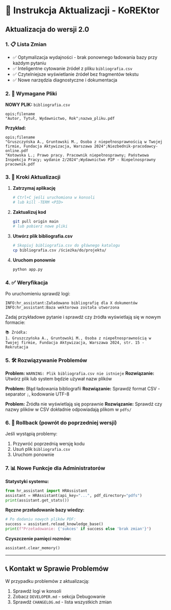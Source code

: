 # 🔄 Instrukcja Aktualizacji - KoREKtor

## Aktualizacja do wersji 2.0

### 1. 📋 Lista Zmian
- ✅ Optymalizacja wydajności - brak ponownego ładowania bazy przy każdym pytaniu
- ✅ Inteligentne cytowanie źródeł z pliku `bibliografia.csv`
- ✅ Czytelniejsze wyświetlanie źródeł bez fragmentów tekstu
- ✅ Nowe narzędzia diagnostyczne i dokumentacja

### 2. 📁 Wymagane Pliki

**NOWY PLIK:** `bibliografia.csv`
```csv
opis;filename
"Autor, Tytuł, Wydawnictwo, Rok";nazwa_pliku.pdf
```

**Przykład:**
```csv
opis;filename
"Gruszczyńska A., Gruntowski M., Osoba z niepełnosprawnością w Twojej firmie, Fundacja Aktywizacja, Warszawa 2024";Niezbednik-pracodawcy-online.pdf
"Kotowska L.; Prawo pracy. Pracownik niepełnosprawny; Państwowa Inspekcja Pracy; wydanie 2/2024";Wydawnictwo PIP - Niepelnosprawny pracownik.pdf
```

### 3. 🚀 Kroki Aktualizacji

1. **Zatrzymaj aplikację**
   ```bash
   # Ctrl+C jeśli uruchomiona w konsoli
   # lub kill -TERM <PID>
   ```

2. **Zaktualizuj kod**
   ```bash
   git pull origin main
   # lub pobierz nowe pliki
   ```

3. **Utwórz plik bibliografia.csv**
   ```bash
   # Skopiuj bibliografia.csv do głównego katalogu
   cp bibliografia.csv /ścieżka/do/projektu/
   ```

4. **Uruchom ponownie**
   ```bash
   python app.py
   ```

### 4. ✅ Weryfikacja

Po uruchomieniu sprawdź logi:
```
INFO:hr_assistant:Załadowano bibliografię dla X dokumentów
INFO:hr_assistant:Baza wektorowa została utworzona
```

Zadaj przykładowe pytanie i sprawdź czy źródła wyświetlają się w nowym formacie:
```
📚 Źródła:
1. Gruszczyńska A., Gruntowski M., Osoba z niepełnosprawnością w Twojej firmie, Fundacja Aktywizacja, Warszawa 2024, str. 15 - Rekrutacja
```

### 5. 🛠️ Rozwiązywanie Problemów

**Problem:** `WARNING: Plik bibliografia.csv nie istnieje`
**Rozwiązanie:** Utwórz plik lub system będzie używał nazw plików

**Problem:** Błąd ładowania bibliografii
**Rozwiązanie:** Sprawdź format CSV - separator `;`, kodowanie UTF-8

**Problem:** Źródła nie wyświetlają się poprawnie
**Rozwiązanie:** Sprawdź czy nazwy plików w CSV dokładnie odpowiadają plikom w `pdfs/`

### 6. 🔄 Rollback (powrót do poprzedniej wersji)

Jeśli wystąpią problemy:
1. Przywróć poprzednią wersję kodu
2. Usuń plik `bibliografia.csv`
3. Uruchom ponownie

### 7. 📊 Nowe Funkcje dla Administratorów

**Statystyki systemu:**
```python
from hr_assistant import HRAssistant
assistant = HRAssistant(api_key="...", pdf_directory="pdfs")
print(assistant.get_stats())
```

**Ręczne przeładowanie bazy wiedzy:**
```python
# Po dodaniu nowych plików PDF:
success = assistant.reload_knowledge_base()
print(f"Przeładowanie: {'sukces' if success else 'brak zmian'}")
```

**Czyszczenie pamięci rozmów:**
```python
assistant.clear_memory()
```

---

## 📞 Kontakt w Sprawie Problemów

W przypadku problemów z aktualizacją:
1. Sprawdź logi w konsoli
2. Zobacz `DEVELOPER.md` - sekcja Debugowanie
3. Sprawdź `CHANGELOG.md` - lista wszystkich zmian
